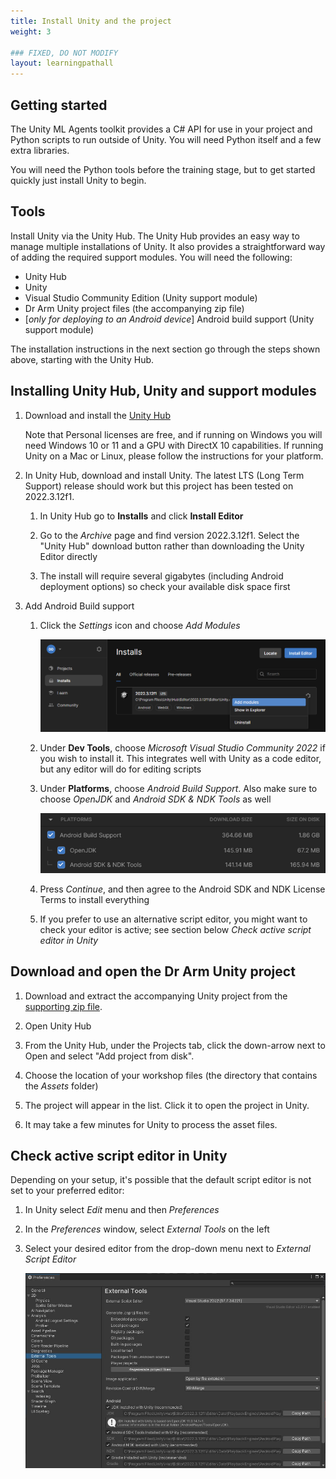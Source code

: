 ```yaml
---
title: Install Unity and the project
weight: 3

### FIXED, DO NOT MODIFY
layout: learningpathall
---
```


## Getting started

The Unity ML Agents toolkit provides a C# API for use in your project and Python scripts to run outside of Unity. You will need Python itself and a few extra libraries.

You will need the Python tools before the training stage, but to get started quickly just install Unity to begin.

## Tools

Install Unity via the Unity Hub. The Unity Hub provides an easy way to manage multiple installations of Unity. It also provides a straightforward way of adding the required support modules. You will need the following:

* Unity Hub
* Unity
* Visual Studio Community Edition (Unity support module)
* Dr Arm Unity project files (the accompanying zip file)
* [_only for deploying to an Android device_] Android build support (Unity support module)

The installation instructions in the next section go through the steps shown above, starting with the Unity Hub.

## Installing Unity Hub, Unity and support modules

1. Download and install the [Unity Hub](https://unity3d.com/get-unity/download?ref=personal)

    Note that Personal licenses are free, and if running on Windows you will need Windows 10 or 11 and a GPU with DirectX 10 capabilities. If running Unity on a Mac or Linux, please follow the instructions for your platform.

1. In Unity Hub, download and install Unity. The latest LTS (Long Term Support) release should work but this project has been tested on 2022.3.12f1.

    1. In Unity Hub go to **Installs** and click **Install Editor**

    1. Go to the _Archive_ page and find version 2022.3.12f1. Select the "Unity Hub" download button rather than downloading the Unity Editor directly

    1. The install will require several gigabytes (including Android deployment options) so check your available disk space first

1. Add Android Build support

    1. Click the _Settings_ icon and choose _Add Modules_

        ![Unity Hub Installs](images/UnityHubInstalls.png "Figure 1. List of Unity versions installed")

    1. Under **Dev Tools**, choose _Microsoft Visual Studio Community 2022_ if you wish to install it. This integrates well with Unity as a code editor, but any editor will do for editing scripts

    1. Under **Platforms**, choose _Android Build Support_. Also make sure to choose _OpenJDK_ and _Android SDK & NDK Tools_ as well

        ![Unity Hub Add Modules](images/unity-hub-add-modules.png "Figure 2. Tick the modules you want installed")

    1. Press _Continue_, and then agree to the Android SDK and NDK License Terms to install everything

    1. If you prefer to use an alternative script editor, you might want to check your editor is active; see section below _Check active script editor in Unity_

## Download and open the Dr Arm Unity project

1. Download and extract the accompanying Unity project from the [supporting zip file](/learning-paths/smartphones-and-mobile/using_unity_machine_learning_agents/files/MLAgentsWorkshopSupportingFiles.zip).

1. Open Unity Hub

1. From the Unity Hub, under the Projects tab, click the down-arrow next to Open and select "Add project from disk".

1. Choose the location of your workshop files (the directory that contains the _Assets_ folder)

1. The project will appear in the list. Click it to open the project in Unity.

1. It may take a few minutes for Unity to process the asset files.

## Check active script editor in Unity

Depending on your setup, it's possible that the default script editor is not set to your preferred editor:

1. In Unity select _Edit_ menu and then _Preferences_

1. In the _Preferences_ window, select _External Tools_ on the left

1. Select your desired editor from the drop-down menu next to _External Script Editor_

    ![External script editor window](images/unity-external-script-editor.jpg "Figure 3. External tool options in Unity")
